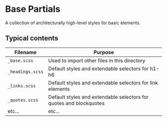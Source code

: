 # Base Partials

A collection of architecturally high-level styles for basic elements.

## Typical contents

Filename          | Purpose
----------------- | ---------------------------------------------
`_base.scss`      | Used to import other files in this directory
`_headings.scss`  | Default styles and extendable selectors for h1-h6
`_links.scss`     | Default styles and extendable selectors for link elements
`_quotes.scss`    | Default styles and extendable selectors for quotes and blockquotes
etc...            | etc...

